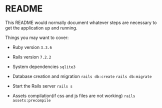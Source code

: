 # README

This README would normally document whatever steps are necessary to get the
application up and running.

Things you may want to cover:

* Ruby version
  `3.3.6`
* Rails version
  `7.2.2`
* System dependencies
  `sqlite3`

* Database creation and migration
  `rails db:create`
  `rails db:migrate`

* Start the Rails server
  `rails s`

* Assets compilation(if css and js files are not working)
  `rails assets:precompile`
